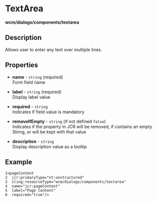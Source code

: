 # TextArea

**wcm/dialogs/components/textarea**

## Description

Allows user to enter any text over multiple lines.

## Properties

- **name** -  `string` (required)  
    Form field name

- **label** - `string` (required)  
    Display label value

- **required** - `string`  
    Indicates if field value is mandatory

- **removeIfEmpty** - `string` (if not defined `false`)  
    Indicates if the property in JCR will be removed, if contains an empty String, or will be kept with that value

- **description** - `string`  
    Display description value as a tooltip

## Example

```
1<pageContent  
2  jcr:primaryType="nt:unstructured"  
3  sling:resourceType="wcm/dialogs/components/textarea"  
4  name="jcr:pageContent"  
5  label="Page Content"  
6  required="true"/>
```
